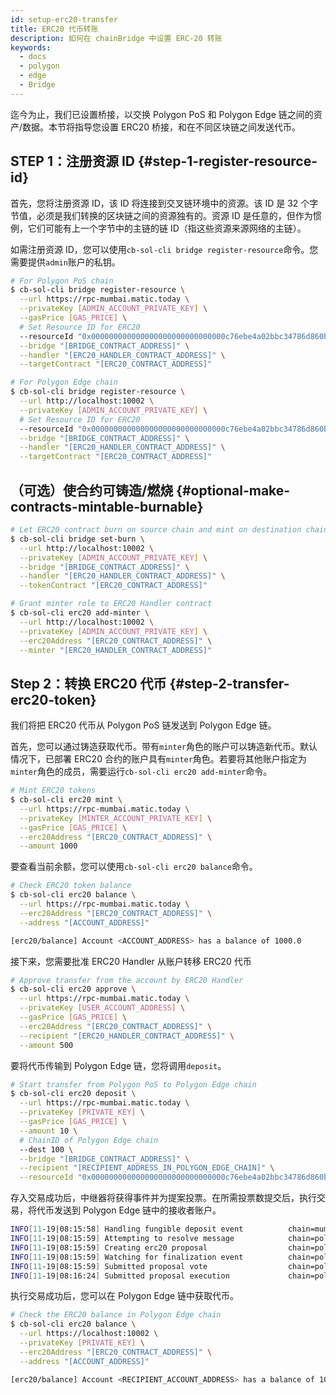 ```yaml
---
id: setup-erc20-transfer
title: ERC20 代币转账
description: 如何在 chainBridge 中设置 ERC-20 转账
keywords:
  - docs
  - polygon
  - edge
  - Bridge
---
```


迄今为止，我们已设置桥接，以交换 Polygon PoS 和 Polygon Edge 链之间的资产/数据。本节将指导您设置 ERC20 桥接，和在不同区块链之间发送代币。

## STEP 1：注册资源 ID {#step-1-register-resource-id}

首先，您将注册资源 ID，该 ID 将连接到交叉链环境中的资源。该 ID 是 32 个字节值，必须是我们转换的区块链之间的资源独有的。资源 ID 是任意的，但作为惯例，它们可能有上一个字节中的主链的链 ID（指这些资源来源网络的主链）。

如需注册资源 ID，您可以使用`cb-sol-cli bridge register-resource`命令。您需要提供`admin`账户的私钥。

```bash
# For Polygon PoS chain
$ cb-sol-cli bridge register-resource \
  --url https://rpc-mumbai.matic.today \
  --privateKey [ADMIN_ACCOUNT_PRIVATE_KEY] \
  --gasPrice [GAS_PRICE] \
  # Set Resource ID for ERC20
  --resourceId "0x000000000000000000000000000000c76ebe4a02bbc34786d860b355f5a5ce00" \
  --bridge "[BRIDGE_CONTRACT_ADDRESS]" \
  --handler "[ERC20_HANDLER_CONTRACT_ADDRESS]" \
  --targetContract "[ERC20_CONTRACT_ADDRESS]"

# For Polygon Edge chain
$ cb-sol-cli bridge register-resource \
  --url http://localhost:10002 \
  --privateKey [ADMIN_ACCOUNT_PRIVATE_KEY] \
  # Set Resource ID for ERC20
  --resourceId "0x000000000000000000000000000000c76ebe4a02bbc34786d860b355f5a5ce00" \
  --bridge "[BRIDGE_CONTRACT_ADDRESS]" \
  --handler "[ERC20_HANDLER_CONTRACT_ADDRESS]" \
  --targetContract "[ERC20_CONTRACT_ADDRESS]"
```

## （可选）使合约可铸造/燃烧 {#optional-make-contracts-mintable-burnable}


```bash
# Let ERC20 contract burn on source chain and mint on destination chain
$ cb-sol-cli bridge set-burn \
  --url http://localhost:10002 \
  --privateKey [ADMIN_ACCOUNT_PRIVATE_KEY] \
  --bridge "[BRIDGE_CONTRACT_ADDRESS]" \
  --handler "[ERC20_HANDLER_CONTRACT_ADDRESS]" \
  --tokenContract "[ERC20_CONTRACT_ADDRESS]"

# Grant minter role to ERC20 Handler contract
$ cb-sol-cli erc20 add-minter \
  --url http://localhost:10002 \
  --privateKey [ADMIN_ACCOUNT_PRIVATE_KEY] \
  --erc20Address "[ERC20_CONTRACT_ADDRESS]" \
  --minter "[ERC20_HANDLER_CONTRACT_ADDRESS]"
```

## Step 2：转换 ERC20 代币 {#step-2-transfer-erc20-token}

我们将把 ERC20 代币从 Polygon PoS 链发送到 Polygon Edge 链。

首先，您可以通过铸造获取代币。带有`minter`角色的账户可以铸造新代币。默认情况下，已部署 ERC20 合约的账户具有`minter`角色。若要将其他账户指定为`minter`角色的成员，需要运行`cb-sol-cli erc20 add-minter`命令。

```bash
# Mint ERC20 tokens
$ cb-sol-cli erc20 mint \
  --url https://rpc-mumbai.matic.today \
  --privateKey [MINTER_ACCOUNT_PRIVATE_KEY] \
  --gasPrice [GAS_PRICE] \
  --erc20Address "[ERC20_CONTRACT_ADDRESS]" \
  --amount 1000
```

要查看当前余额，您可以使用`cb-sol-cli erc20 balance`命令。

```bash
# Check ERC20 token balance
$ cb-sol-cli erc20 balance \
  --url https://rpc-mumbai.matic.today \
  --erc20Address "[ERC20_CONTRACT_ADDRESS]" \
  --address "[ACCOUNT_ADDRESS]"

[erc20/balance] Account <ACCOUNT_ADDRESS> has a balance of 1000.0
```

接下来，您需要批准 ERC20 Handler 从账户转移 ERC20 代币

```bash
# Approve transfer from the account by ERC20 Handler
$ cb-sol-cli erc20 approve \
  --url https://rpc-mumbai.matic.today \
  --privateKey [USER_ACCOUNT_ADDRESS] \
  --gasPrice [GAS_PRICE] \
  --erc20Address "[ERC20_CONTRACT_ADDRESS]" \
  --recipient "[ERC20_HANDLER_CONTRACT_ADDRESS]" \
  --amount 500
```

要将代币传输到 Polygon Edge 链，您将调用`deposit`。

```bash
# Start transfer from Polygon PoS to Polygon Edge chain
$ cb-sol-cli erc20 deposit \
  --url https://rpc-mumbai.matic.today \
  --privateKey [PRIVATE_KEY] \
  --gasPrice [GAS_PRICE] \
  --amount 10 \
  # ChainID of Polygon Edge chain
  --dest 100 \
  --bridge "[BRIDGE_CONTRACT_ADDRESS]" \
  --recipient "[RECIPIENT_ADDRESS_IN_POLYGON_EDGE_CHAIN]" \
  --resourceId "0x000000000000000000000000000000c76ebe4a02bbc34786d860b355f5a5ce00"
```

存入交易成功后，中继器将获得事件并为提案投票。在所需投票数提交后，执行交易，将代币发送到 Polygon Edge 链中的接收者账户。

```bash
INFO[11-19|08:15:58] Handling fungible deposit event          chain=mumbai dest=100 nonce=1
INFO[11-19|08:15:59] Attempting to resolve message            chain=polygon-edge type=FungibleTransfer src=99 dst=100 nonce=1 rId=000000000000000000000000000000c76ebe4a02bbc34786d860b355f5a5ce00
INFO[11-19|08:15:59] Creating erc20 proposal                  chain=polygon-edge src=99 nonce=1
INFO[11-19|08:15:59] Watching for finalization event          chain=polygon-edge src=99 nonce=1
INFO[11-19|08:15:59] Submitted proposal vote                  chain=polygon-edge tx=0x67a97849951cdf0480e24a95f59adc65ae75da23d00b4ab22e917a2ad2fa940d src=99 depositNonce=1 gasPrice=1
INFO[11-19|08:16:24] Submitted proposal execution             chain=polygon-edge tx=0x63615a775a55fcb00676a40e3c9025eeefec94d0c32ee14548891b71f8d1aad1 src=99 dst=100 nonce=1 gasPrice=5
```

执行交易成功后，您可以在 Polygon Edge 链中获取代币。

```bash
# Check the ERC20 balance in Polygon Edge chain
$ cb-sol-cli erc20 balance \
  --url https://localhost:10002 \
  --privateKey [PRIVATE_KEY] \
  --erc20Address "[ERC20_CONTRACT_ADDRESS]" \
  --address "[ACCOUNT_ADDRESS]"

[erc20/balance] Account <RECIPIENT_ACCOUNT_ADDRESS> has a balance of 10.0
```
